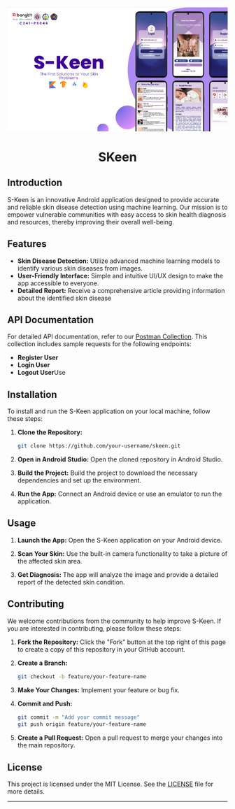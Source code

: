<img src="Cover.png" alt="SKeen">

<h1 align="center">SKeen</h1>

## Introduction
S-Keen is an innovative Android application designed to provide accurate and reliable skin disease detection using machine learning. Our mission is to empower vulnerable communities with easy access to skin health diagnosis and resources, thereby improving their overall well-being.

## Features
- **Skin Disease Detection:** Utilize advanced machine learning models to identify various skin diseases from images.
- **User-Friendly Interface:** Simple and intuitive UI/UX design to make the app accessible to everyone.
- **Detailed Report:** Receive a comprehensive article providing information about the identified skin disease

## API Documentation
For detailed API documentation, refer to our [Postman Collection](https://documenter.getpostman.com/view/25236498/2sA3XV7yuW). This collection includes sample requests for the following endpoints:

- **Register User**
- **Login User**
- **Logout User**Use

## Installation
To install and run the S-Keen application on your local machine, follow these steps:
1. **Clone the Repository:**
    ```bash
    git clone https://github.com/your-username/skeen.git
    ```
    
2. **Open in Android Studio:**
    Open the cloned repository in Android Studio.
   
4. **Build the Project:**
    Build the project to download the necessary dependencies and set up the environment.
   
6. **Run the App:**
    Connect an Android device or use an emulator to run the application.

## Usage
1. **Launch the App:**
   Open the S-Keen application on your Android device.

2. **Scan Your Skin:**
   Use the built-in camera functionality to take a picture of the affected skin area.

3. **Get Diagnosis:**
   The app will analyze the image and provide a detailed report of the detected skin condition.

## Contributing
We welcome contributions from the community to help improve S-Keen. If you are interested in contributing, please follow these steps:

1. **Fork the Repository:**
    Click the "Fork" button at the top right of this page to create a copy of this repository in your GitHub account.

2. **Create a Branch:**
    ```bash
    git checkout -b feature/your-feature-name
    ```

3. **Make Your Changes:**
    Implement your feature or bug fix.

4. **Commit and Push:**
    ```bash
    git commit -m "Add your commit message"
    git push origin feature/your-feature-name
    ```

5. **Create a Pull Request:**
    Open a pull request to merge your changes into the main repository.

## License
This project is licensed under the MIT License. See the [LICENSE](LICENSE) file for more details.
___

